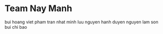 # Team Nay Manh

bui hoang viet
pham tran nhat minh
luu nguyen hanh duyen
nguyen lam son
bui chi bao


